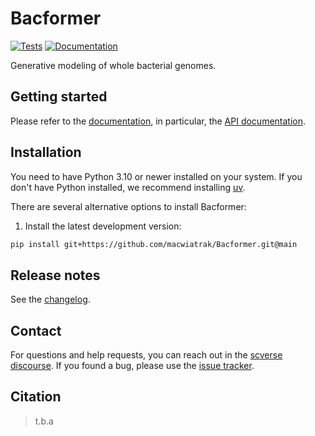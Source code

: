# Bacformer

[![Tests][badge-tests]][tests]
[![Documentation][badge-docs]][documentation]

[badge-tests]: https://img.shields.io/github/actions/workflow/status/macwiatrak/Bacformer/test.yaml?branch=main
[badge-docs]: https://img.shields.io/readthedocs/Bacformer

Generative modeling of whole bacterial genomes.

## Getting started

Please refer to the [documentation][],
in particular, the [API documentation][].

## Installation

You need to have Python 3.10 or newer installed on your system.
If you don't have Python installed, we recommend installing [uv][].

There are several alternative options to install Bacformer:

<!--
1) Install the latest release of `Bacformer` from [PyPI][]:

```bash
pip install bacformer
```
-->

1. Install the latest development version:

```bash
pip install git+https://github.com/macwiatrak/Bacformer.git@main
```

## Release notes

See the [changelog][].

## Contact

For questions and help requests, you can reach out in the [scverse discourse][].
If you found a bug, please use the [issue tracker][].

## Citation

> t.b.a

[uv]: https://github.com/astral-sh/uv
[scverse discourse]: https://discourse.scverse.org/
[issue tracker]: https://github.com/macwiatrak/Bacformer/issues
[tests]: https://github.com/macwiatrak/Bacformer/actions/workflows/test.yaml
[documentation]: https://bacformer.readthedocs.io
[changelog]: https://bacformer.readthedocs.io/en/latest/changelog.html
[api documentation]: https://bacformer.readthedocs.io/en/latest/api.html
[pypi]: https://pypi.org/project/bacformer
